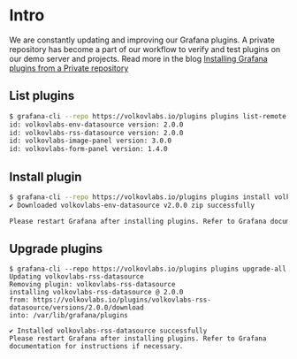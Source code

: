 # Intro

We are constantly updating and improving our Grafana plugins. A private repository has become a part of our workflow to verify and test plugins on our demo server and projects. Read more in the blog [Installing Grafana plugins from a Private repository](https://volkovlabs.com/installing-grafana-plugins-from-a-private-repository-805b54a1add3)

## List plugins

```bash
$ grafana-cli --repo https://volkovlabs.io/plugins plugins list-remote
id: volkovlabs-env-datasource version: 2.0.0
id: volkovlabs-rss-datasource version: 2.0.0
id: volkovlabs-image-panel version: 3.0.0
id: volkovlabs-form-panel version: 1.4.0
```

## Install plugin

```bash
$ grafana-cli --repo https://volkovlabs.io/plugins plugins install volkovlabs-env-datasource
✔ Downloaded volkovlabs-env-datasource v2.0.0 zip successfully

Please restart Grafana after installing plugins. Refer to Grafana documentation for instructions if necessary.
```

## Upgrade plugins

```
$ grafana-cli --repo https://volkovlabs.io/plugins plugins upgrade-all
Updating volkovlabs-rss-datasource
Removing plugin: volkovlabs-rss-datasource
installing volkovlabs-rss-datasource @ 2.0.0
from: https://volkovlabs.io/plugins/volkovlabs-rss-datasource/versions/2.0.0/download
into: /var/lib/grafana/plugins

✔ Installed volkovlabs-rss-datasource successfully
Please restart Grafana after installing plugins. Refer to Grafana documentation for instructions if necessary.
```
